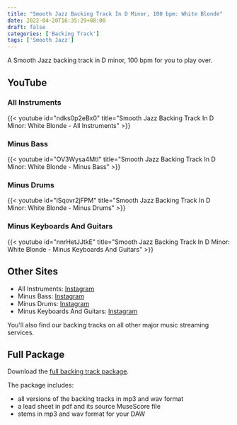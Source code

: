 ```yaml
---
title: "Smooth Jazz Backing Track In D Minor, 100 bpm: White Blonde"
date: 2022-04-20T16:35:29+08:00
draft: false
categories: ['Backing Track']
tags: ['Smooth Jazz']
---
```


A Smooth Jazz backing track in D minor, 100 bpm for you to play over. 

<!--more-->

## YouTube

### All Instruments

{{< youtube id="ndks0p2eBx0" title="Smooth Jazz Backing Track In D Minor: White Blonde - All Instruments" >}}

### Minus Bass

{{< youtube id="OV3Wysa4MtI" title="Smooth Jazz Backing Track In D Minor: White Blonde - Minus Bass" >}}

### Minus Drums

{{< youtube id="lSqovr2jFPM" title="Smooth Jazz Backing Track In D Minor: White Blonde - Minus Drums" >}}

### Minus Keyboards And Guitars

{{< youtube id="nnrHetJJtkE" title="Smooth Jazz Backing Track In D Minor: White Blonde - Minus Keyboards And Guitars" >}}

## Other Sites

* All Instruments:
  [Instagram](https://www.instagram.com/p/CclZO5kFiTb/)<!--,
  [Spotify](https://open.spotify.com/track/)-->
* Minus Bass:
  [Instagram](https://www.instagram.com/p/CclZ6M0FOV3/)<!--,
  [Spotify](https://open.spotify.com/track/)-->
* Minus Drums:
  [Instagram](https://www.instagram.com/p/CclaSFsFyg4/)<!--, 
  [Spotify](https://open.spotify.com/track/)-->
* Minus Keyboards And Guitars:
  [Instagram](https://www.instagram.com/p/Ccla-XplQUR/)<!--,
  [Spotify](https://open.spotify.com/track/)-->

You'll also find our backing tracks on all other major music streaming services.

## Full Package

Download the [full backing track
package](https://mmbt.s3.eu-south-1.amazonaws.com/Musica+Maestro+Backing+Tracks+-+01+-+White+Blonde.zip).

The package includes:

* all versions of the backing tracks in mp3 and wav format
* a lead sheet in pdf and its source MuseScore file
* stems in mp3 and wav format for your DAW


